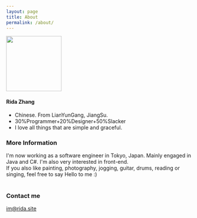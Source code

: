 ```yaml
---
layout: page
title: About
permalink: /about/
---
```

<div class="about-main">
<img src="../images/me-sketch.png" class="image-right" style="width:150px" alt="">
<h4>Rida Zhang</h4>
<ul>
<li>Chinese. From LianYunGang, JiangSu. </li>
<li>30%Programmer+20%Designer+50%Slacker</li>
<li>I love all things that are simple and graceful.</li>
</ul>
</div>

### More Information 

I'm now working as a software engineer in Tokyo, Japan. Mainly engaged in Java and C#. I'm also very interested in front-end.  <br>
If you also like painting, photography, jogging, guitar, drums, reading or singing, feel free to say Hello to me :)
<br><br>
### Contact me 

[im@rida.site](mailto:im@rida.site)

